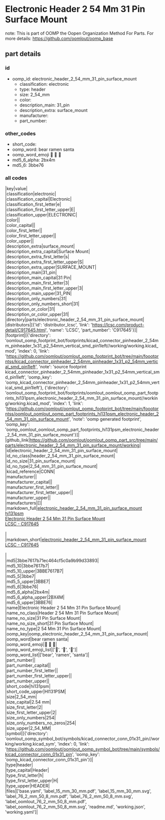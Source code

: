 # Electronic Header 2 54 Mm 31 Pin Surface Mount  

note: This is part of OOMP the Oopen Organization Method For Parts. For more details: https://github.com/oomlout/oomp_base

##  part details





### id
* oomp_id: electronic_header_2_54_mm_31_pin_surface_mount
  * classification: electronic
  * type: header
  * size: 2_54_mm
  * color: 
  * description_main: 31_pin
  * description_extra: surface_mount
  * manufacturer: 
  * part_number: 

### other_codes
* short_code: 
* oomp_word: bear ramen santa
* oomp_word_emoji :bear: :ramen: :santa:
* md5_6_alpha: 2bx4m
* md5_6: 3bbe76

### all codes 
|key|value|  
|classification|electronic|  
|classification_capital|Electronic|  
|classification_first_letter|e|  
|classification_first_letter_upper|E|  
|classification_upper|ELECTRONIC|  
|color||  
|color_capital||  
|color_first_letter||  
|color_first_letter_upper||  
|color_upper||  
|description_extra|surface_mount|  
|description_extra_capital|Surface Mount|  
|description_extra_first_letter|s|  
|description_extra_first_letter_upper|S|  
|description_extra_upper|SURFACE_MOUNT|  
|description_main|31_pin|  
|description_main_capital|31 Pin|  
|description_main_first_letter|3|  
|description_main_first_letter_upper|3|  
|description_main_upper|31_PIN|  
|description_only_numbers|31|  
|description_only_numbers_short|31|  
|description_or_color|31|  
|description_or_color_upper|31|  
|directory|parts/electronic_header_2_54_mm_31_pin_surface_mount|  
|distributors|[{'id': 'distributor_lcsc', 'link': 'https://lcsc.com/product-detail/C917645.html', 'name': 'LCSC', 'part_number': 'C917645'}]|  
|footprint|[{'directory': 'oomlout_oomp_footprint_bot/footprints/kicad_connector_pinheader_2_54mm_pinheader_1x31_p2_54mm_vertical_smd_pin1left//working/working.kicad_mod', 'index': 0, 'link': 'https://github.com/oomlout/oomlout_oomp_footprint_bot/tree/main/foootprntss/kicad_connector_pinheader_2_54mm_pinheader_1x31_p2_54mm_vertical_smd_pin1left', 'note': 'source footprint kicad_connector_pinheader_2_54mm_pinheader_1x31_p2_54mm_vertical_smd_pin1left', 'oomp_key': 'oomp_kicad_connector_pinheader_2_54mm_pinheader_1x31_p2_54mm_vertical_smd_pin1left'}, {'directory': 'oomlout_oomp_footprint_bot/footprints/oomlout_oomlout_oomp_part_footprints_hi131psm_electronic_header_2_54_mm_31_pin_surface_mount//working/working.kicad_mod', 'index': 1, 'link': 'https://github.com/oomlout/oomlout_oomp_footprint_bot/tree/main/foootprntss/oomlout_oomlout_oomp_part_footprints_hi131psm_electronic_header_2_54_mm_31_pin_surface_mount', 'note': 'oomp generated footprint', 'oomp_key': 'oomp_oomlout_oomlout_oomp_part_footprints_hi131psm_electronic_header_2_54_mm_31_pin_surface_mount'}]|  
|github_link|https://github.com/oomlout/oomlout_oomp_part_src/tree/main/parts/electronic_header_2_54_mm_31_pin_surface_mount/working|  
|id|electronic_header_2_54_mm_31_pin_surface_mount|  
|id_no_class|header_2_54_mm_31_pin_surface_mount|  
|id_no_size|31_pin_surface_mount|  
|id_no_type|2_54_mm_31_pin_surface_mount|  
|kicad_reference|CONN|  
|manufacturer||  
|manufacturer_capital||  
|manufacturer_first_letter||  
|manufacturer_first_letter_upper||  
|manufacturer_upper||  
|manufacturers|[]|  
|markdown_full|[electronic_header_2_54_mm_31_pin_surface_mount](https://github.com/oomlout/oomlout_oomp_part_src/tree/main/parts/electronic_header_2_54_mm_31_pin_surface_mount/working)<br>[hi131psm](https://github.com/oomlout/oomlout_oomp_part_src/tree/main/parts/electronic_header_2_54_mm_31_pin_surface_mount/working)<br>[Electronic Header 2 54 Mm 31 Pin Surface Mount](https://github.com/oomlout/oomlout_oomp_part_src/tree/main/parts/electronic_header_2_54_mm_31_pin_surface_mount/working)<br>[LCSC - C917645<br>](https://lcsc.com/product-detail/C917645.html)<br>|  
|markdown_short|[electronic_header_2_54_mm_31_pin_surface_mount](https://github.com/oomlout/oomlout_oomp_part_src/tree/main/parts/electronic_header_2_54_mm_31_pin_surface_mount/working)<br>[LCSC - C917645<br>](https://lcsc.com/product-detail/C917645.html)<br>|  
|md5|3bbe7617b71ec464cf5c0a9b99d33893|  
|md5_10|3bbe7617b7|  
|md5_10_upper|3BBE7617B7|  
|md5_5|3bbe7|  
|md5_5_upper|3BBE7|  
|md5_6|3bbe76|  
|md5_6_alpha|2bx4m|  
|md5_6_alpha_upper|2BX4M|  
|md5_6_upper|3BBE76|  
|name|Electronic Header 2 54 Mm 31 Pin Surface Mount|  
|name_no_class|Header 2 54 Mm 31 Pin Surface Mount|  
|name_no_size|31 Pin Surface Mount|  
|name_no_size_short|31 Pin Surface Mount|  
|name_no_type|2 54 Mm 31 Pin Surface Mount|  
|oomp_key|oomp_electronic_header_2_54_mm_31_pin_surface_mount|  
|oomp_word|bear ramen santa|  
|oomp_word_emoji|:bear: :ramen: :santa:|  
|oomp_word_emoji_list|[':bear:', ':ramen:', ':santa:']|  
|oomp_word_list|['bear', 'ramen', 'santa']|  
|part_number||  
|part_number_capital||  
|part_number_first_letter||  
|part_number_first_letter_upper||  
|part_number_upper||  
|short_code|hi131psm|  
|short_code_upper|HI131PSM|  
|size|2_54_mm|  
|size_capital|2.54 mm|  
|size_first_letter|2|  
|size_first_letter_upper|2|  
|size_only_numbers|254|  
|size_only_numbers_no_zeros|254|  
|size_upper|2_54_MM|  
|symbol|[{'directory': 'oomlout_oomp_symbol_bot/symbols/kicad_connector_conn_01x31_pin//working/working.kicad_sym', 'index': 0, 'link': 'https://github.com/oomlout/oomlout_oomp_symbol_bot/tree/main/symbols/kicad_connector_conn_01x31_pin', 'oomp_key': 'oomp_kicad_connector_conn_01x31_pin'}]|  
|type|header|  
|type_capital|Header|  
|type_first_letter|h|  
|type_first_letter_upper|H|  
|type_upper|HEADER|  
|files|['base.yaml', 'label_15_mm_30_mm.pdf', 'label_15_mm_30_mm.svg', 'label_76_2_mm_50_8_mm.pdf', 'label_76_2_mm_50_8_mm.svg', 'label_oomlout_76_2_mm_50_8_mm.pdf', 'label_oomlout_76_2_mm_50_8_mm.svg', 'readme.md', 'working.json', 'working.yaml']|  
